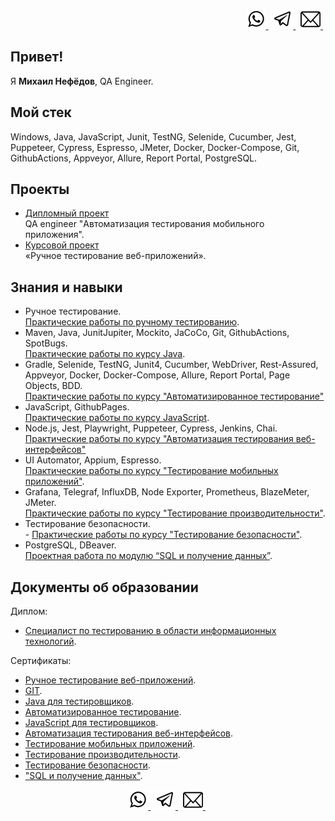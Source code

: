 <p align="right">
    <a href="https://wa.me/79850947404" target="_blank">
        <img src="./pic/whatsapp_icon.png" alt="Whatsapp Icon">
    </a>&nbsp
    <a href="https://t.me/Nephedov93" target="_blank">
        <img src="./pic/telegram_icon.png" alt="Telegram Icon">
    </a>&nbsp
    <a href="https://Nephedov93@gmail.com" target="_blank">
        <img src="./pic/gmail_icon.png" alt="Gmail Icon">
    </a>&nbsp
</p>

<h2>Привет!</h2>

Я <b>Михаил Нефёдов</b>, QA Engineer.

<h2>Мой стек</h2>
Windows, Java, JavaScript, Junit, TestNG, Selenide, Cucumber, Jest, Puppeteer, Cypress, Espresso, JMeter, Docker, Docker-Compose, Git, GithubActions, Appveyor, Allure, Report Portal, PostgreSQL.

<h2>Проекты</h2>
    <div>
        <ul>
            <li><a href="https://github.com/Nephedov/Diploma-project-QA-engineer">Дипломный проект</a></br> QA engineer "Автоматизация тестирования мобильного приложения".</li>
            <li><a href="https://github.com/Nephedov/Course-project-for-the-module-Manual-testing-of-web-applications-from-Netology-">Курсовой проект</a></br> «Ручное тестирование веб-приложений».</li>
        </ul>
    </div>
<h2>Знания и навыки</h2>
    <div>
        <ul>
            <li>Ручное тестирование.<br/><a href="https://github.com/Nephedov/Manual-testing">Практические работы по ручному тестированию</a>.</li>
            <li>
                Maven, 
                Java, 
                JunitJupiter,  
                Mockito, 
                JaCoCo, 
                Git, 
                GithubActions, 
                SpotBugs.<br/><a href="https://github.com/Nephedov/Java-for-testers">Практические работы по курсу Java</a>.</li>
            <li>
                Gradle, 
                Selenide, 
                TestNG, 
                Junit4, 
                Cucumber,  
                WebDriver, 
                Rest-Assured, 
                Appveyor, 
                Docker, 
                Docker-Compose, 
                Allure, 
                Report Portal, 
                Page Objects, 
                BDD.<br/><a href="https://github.com/Nephedov/Automated-Testing">Практические работы по курсу "Автоматизированное тестирование"</a></li>
            <li>
                JavaScript, 
                GithubPages.<br/><a href="https://github.com/Nephedov/JavaScript-for-Testers">Практические работы по курсу JavaScript</a>.</li>
            <li>
                Node.js, 
                Jest, 
                Playwright, 
                Puppeteer, 
                Cypress, 
                Jenkins, 
                Chai.<br/><a href="https://github.com/Nephedov/Automation-of-web-interface-testing">Практические работы по курсу "Автоматизация тестирования веб-интерфейсов"</a></li>
            <li>
                UI Automator, 
                Appium, 
                Espresso.<br/><a href="https://github.com/Nephedov/Mobile-application-testing">Практические работы по курсу "Тестирование мобильных приложений"</a>.</li>
            <li>
                Grafana, 
                Telegraf, 
                InfluxDB, 
                Node Exporter, 
                Prometheus, 
                BlazeMeter, 
                JMeter.<br/><a href="https://github.com/Nephedov/Performance-testing">Практические работы по курсу "Тестирование производительности"</a>.</li>
            <li>
                Тестирование безопасности.<br/> - <a href="https://github.com/Nephedov/Security-testing">Практические работы по курсу "Тестирование безопасности"</a>.</li>
            <li>PostgreSQL, DBeaver.<br/><a href="https://github.com/Nephedov/SQL-course">Проектная работа по модулю “SQL и получение данных”</a>.</li>
        </ul>
    </div>

<h2>Документы об образовании</h2>
    <div>Диплом:
        <ul>
            <li><a href="https://github.com/Nephedov/Netology-Certificates/blob/main/README.md">Специалист по тестированию в области информационных технологий</a>.</li>
        </ul>
    </div>
    <div>Сертификаты:
        <ul>
            <li><a href="https://github.com/Nephedov/Netology-Certificates/blob/main/pic/ManualTesting.jpg">Ручное тестирование веб-приложений</a>.</li>
            <li><a href="https://github.com/Nephedov/Netology-Certificates/blob/main/pic/GIT.jpg">GIT</a>.</li>
            <li><a href="https://github.com/Nephedov/Netology-Certificates/blob/main/pic/Java.jpg">Java для тестировщиков</a>.</li>
            <li><a href="https://github.com/Nephedov/Netology-Certificates/blob/main/pic/AutomatedTesting.jpg">Автоматизированное тестирование</a>.</li>
            <li><a href="https://github.com/Nephedov/Netology-Certificates/blob/main/pic/JavaScript.jpg">JavaScript для тестировщиков</a>.</li>
            <li><a href="https://github.com/Nephedov/Netology-Certificates/blob/main/pic/AutomationOfWebInterfaceTesting.jpg">Автоматизация тестирования веб-интерфейсов</a>.</li>
            <li><a href="https://github.com/Nephedov/Netology-Certificates/blob/main/pic/MobileApplicationTesting.jpg">Тестирование мобильных приложений</a>.</li>
            <li><a href="https://github.com/Nephedov/Netology-Certificates/blob/main/pic/PerformanceTesting.jpg">Тестирование производительности</a>.</li>
            <li><a href="https://github.com/Nephedov/Netology-Certificates/blob/main/pic/SecurityTesting.jpg">Тестирование безопасности</a>.</li>
            <li><a href="https://github.com/Nephedov/Netology-Certificates/blob/main/pic/SQL.jpg">"SQL и получение данных"</a>.</li>
        </ul>
    </div>

<p align="center">
    <a href="https://wa.me/79850947404" target="_blank">
        <img src="./pic/whatsapp_icon.png" alt="Whatsapp Icon">
    </a>&nbsp
    <a href="https://t.me/Nephedov93" target="_blank">
        <img src="./pic/telegram_icon.png" alt="Telegram Icon">
    </a>&nbsp
    <a href="https://Nephedov93@gmail.com" target="_blank">
        <img src="./pic/gmail_icon.png" alt="Gmail Icon">
    </a>&nbsp
</p>